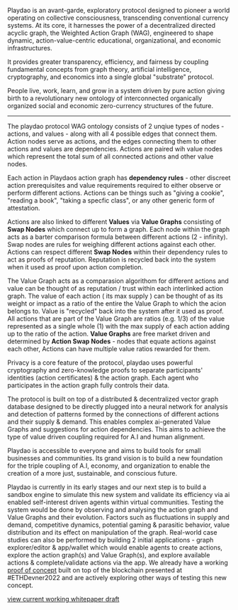 Playdao is an avant-garde, exploratory protocol designed to pioneer a world operating on collective consciousness, transcending conventional currency systems. At its core, it harnesses the power of a decentralized directed acyclic graph, the Weighted Action Graph (WAG), engineered to shape dynamic, action-value-centric educational, organizational, and economic infrastructures.

It provides greater transparency, efficiency, and fairness by coupling fundamental concepts from graph theory, artificial intelligence, cryptography, and economics into a single global "substrate" protocol.

People live, work, learn, and grow in a system driven by pure action giving birth to a revolutionary new ontology of interconnected organically organized social and economic zero-currency structures of the future.

------

The playdao protocol WAG ontology consists of 2 unqiue types of nodes - actions, and values - along with all 4 possible edges that connect them. Action nodes serve as actions, and the edges connecting them to other actions and values are dependencies. Actions are paired wih value nodes which represent the total sum of all connected actions and other value nodes.


Each action in Playdaos action graph has **dependency rules** - other discreet action prerequisites and value requirements required to either observe or perform different actions. Actions can be things such as "giving a cookie", "reading a book", "taking a specfic class", or any other generic form of attestation.

Actions are also linked to different **Values** via **Value Graphs** consisting of **Swap Nodes** which connect up to form a graph. Each node within the graph acts as a barter comparison formula between different actions (2 - infinity). Swap nodes are rules for weighing different actions against each other. Actions can respect different **Swap Nodes** within their dependency rules to act as proofs of reputation. Reputation is recycled back into the system when it used as proof upon action completion. 

The Value Graph acts as a comparasion algorithom for different actions and value can be thought of as reputation / trust within each interlinked action graph. The value of each action ( its max supply ) can be thought of as its weight or impact as a ratio of the entire the Value Graph to which the acion belongs to. Value is "recycled" back into the system after it used as proof. All actions that are part of the Value Graph are ratios (e.g. 1/3) of the value represented as a single whole (1) with the max supply of each action adding up to the ratio of the action. **Value Graphs** are free market driven and determined by **Action Swap Nodes** - nodes that equate actions against each other, Actions can have multiple value ratios rewarded for them.

Privacy is a core feature of the protocol, playdao uses powerful cryptography and zero-knowledge proofs to separate participants' identities (action certificates) & the action graph. Each agent who participates in the action graph fully controls their data.

The protocol is built on top of a distributed & decentralized vector graph database designed to be directly plugged into a neural network for analysis and detection of patterns formed by the connections of different actions and their supply & demand. This enables complex ai-generated Value Graphs and suggestions for action dependencies. This aims to achieve the type of value driven coupling required for A.I and human alignment.

Playdao is accessible to everyone and aims to build tools for small businesses and communities. Its grand vision is to build a new foundation for the triple coupling of A.I, economy, and organization to enable the creation of a more just, sustainable, and conscious future.

Playdao is currently in its early stages and our next step is to build a sandbox engine to simulate this new system and validate its efficiency via ai enabled self-interest driven agents within virtual communities. Testing the system would be done by observing and analysing the action graph and Value Graphs and their evolution. Factors such as fluctuations in supply and demand, competitive dynamics, potential gaming & parasitic behavior, value distribution and its effect on manipulation of the graph. Real-world case studies can also be performed by building 2 initial applications - graph explorer/editor & app/wallet which would enable agents to create actions, explore the action graph(s) and Value Graph(s), and explore available actions & complete/validate actions via the app. We already have a working [proof of concept](https://github.com/0xF48/playdao-ethdenver2023) built on top of the blockchain presented at #ETHDevner2022 and are actively exploring other ways of testing this new concept.


[view current working whitepaper draft](https://vanilla-digestion-d14.notion.site/PlayDAO-Internal-89a5219d2cc14ce99857d115882709e7)